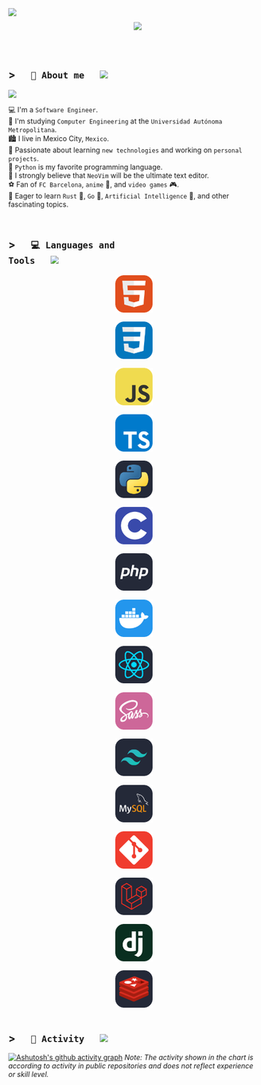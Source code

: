 <!-- Presentation section -->
<section align="center" style="display: flex; align-items: center;">
  <a href="https://github.com/RoboG-11" style="height: 75px;">
    <img src="https://readme-typing-svg.demolab.com?font=Sixtyfour&size=23&duration=4000&pause=102&color=E6D5AC&background=006EFF00&center=true&vCenter=true&multiline=true&repeat=false&width=600&height=75&lines=Hello+World%2C+I'm+Brian;Welcome+to+my+profile+%3AD" 
         style="max-width: 600px; height: 75px; object-fit: cover;" />
  </a>
  
  <a href="https://github.com/RoboG-11" style="width: 100%; max-width: 829px; height: auto;">
    <img src="https://i.pinimg.com/originals/f9/57/6f/f9576fca9fc8ef79976a1d6327bbe9ae.gif" 
         style="width: 100%; height: auto; object-fit: cover;" />
  </a>
</section>
<br/>



<!-- About me section -->
## > <code>⠀⠀🧐 About me⠀⠀</code> <a href="https://github.com/RoboG-11"> <img src="https://media2.giphy.com/media/v1.Y2lkPTc5MGI3NjExaWJ1MWFkNTJyNG9hdm1zd2c1NWFhaDkzdzBva2EzcW5seHBpYnJvcSZlcD12MV9pbnRlcm5hbF9naWZfYnlfaWQmY3Q9cw/Qyml5wziJeHreuOdzu/giphy.webp" width="50px"/>
</a>

<div style="display: flex; flex-wrap: wrap;">
  <div>
    <img align="right" src="https://media0.giphy.com/media/v1.Y2lkPTc5MGI3NjExMWw1NTQ3bml6bHlwa2VkMm1lN3BkdHl4cTQ4Y3dvcnpjcTB3eWg3MiZlcD12MV9pbnRlcm5hbF9naWZfYnlfaWQmY3Q9Zw/rzcYzbp8BZmwWTUPFa/giphy.webp" style="width: 175px;"/>
  </div>

  <p>
    💻 I'm a <code>Software Engineer</code>. <br>
    🏫 I'm studying <code>Computer Engineering</code> at the <code>Universidad Autónoma Metropolitana</code>.<br>
    🏙️ I live in Mexico City, <code>Mexico</code>.<br>
    🚀 Passionate about learning <code>new technologies</code> and working on <code>personal projects</code>.<br>
    🐍 <code>Python</code> is my favorite programming language.<br>
    👑 I strongly believe that <code>NeoVim</code> will be the ultimate text editor.<br>
    ⚽ Fan of <code>FC Barcelona</code>, <code>anime</code> 🎌, and <code>video games</code> 🎮.<br>
    🧠 Eager to learn <code>Rust</code> 🦀, <code>Go</code> 🦘, <code>Artificial Intelligence</code> 🤖, and other fascinating topics.<br>
  </p>
  <br/>
</div>


<!-- Languages and Technologies section -->
## > <code>⠀⠀💻 Languages and Tools⠀⠀</code> <img src="https://media2.giphy.com/media/v1.Y2lkPTc5MGI3NjExc3FiNXp0azN5MnZ0dGZ3cTl6aGkydzlieGNhc2xoOTloM3UycWx5ZyZlcD12MV9pbnRlcm5hbF9naWZfYnlfaWQmY3Q9cw/iJsjsm6dhNPiQBvztq/giphy.webp" width="50px"/>

<section align="center" style="display: flex; flex-direction: column; align-items: center;">
  <div style="display: flex; flex-direction: column; gap: 15px;">
    <div style="display: flex; flex-direction: column; gap: 15px;">
      <a href="https://github.com/RoboG-11"><img src="https://raw.githubusercontent.com/tandpfun/skill-icons/main/icons/HTML.svg" alt="html" width="75" height="75"></a>
      <a href="https://github.com/RoboG-11"><img src="https://raw.githubusercontent.com/tandpfun/skill-icons/main/icons/CSS.svg" alt="css" width="75" height="75"></a>
      <a href="https://github.com/RoboG-11"><img src="https://raw.githubusercontent.com/tandpfun/skill-icons/main/icons/JavaScript.svg" alt="js" width="75" height="75"></a>
      <a href="https://github.com/RoboG-11"><img src="https://raw.githubusercontent.com/tandpfun/skill-icons/main/icons/TypeScript.svg" alt="ts" width="75" height="75"></a>
      <a href="https://github.com/RoboG-11"><img src="https://raw.githubusercontent.com/tandpfun/skill-icons/main/icons/Python-Dark.svg" alt="py" width="75" height="75"></a>
      <a href="https://github.com/RoboG-11"><img src="https://raw.githubusercontent.com/tandpfun/skill-icons/main/icons/C.svg" alt="c" width="75" height="75"></a>
      <a href="https://github.com/RoboG-11"><img src="https://raw.githubusercontent.com/tandpfun/skill-icons/main/icons/PHP-Dark.svg" alt="php" width="75" height="75"></a>
      <a href="https://github.com/RoboG-11"><img src="https://raw.githubusercontent.com/tandpfun/skill-icons/main/icons/Docker.svg" alt="docker" width="75" height="75"></a>
    </div>
    <div style="display: flex; flex-direction: column; gap: 15px;">
      <a href="https://github.com/RoboG-11"><img src="https://raw.githubusercontent.com/tandpfun/skill-icons/main/icons/React-Dark.svg" alt="react" width="75" height="75"></a>
      <a href="https://github.com/RoboG-11"><img src="https://raw.githubusercontent.com/tandpfun/skill-icons/main/icons/Sass.svg" alt="sass" width="75" height="75"></a>
      <a href="https://github.com/RoboG-11"><img src="https://raw.githubusercontent.com/tandpfun/skill-icons/main/icons/TailwindCSS-Dark.svg" alt="tailwind" width="75" height="75"></a>
      <a href="https://github.com/RoboG-11"><img src="https://raw.githubusercontent.com/tandpfun/skill-icons/main/icons/MySQL-Dark.svg" alt="sql" width="75" height="75"></a>
      <a href="https://github.com/RoboG-11"><img src="https://raw.githubusercontent.com/tandpfun/skill-icons/main/icons/Git.svg" alt="git" width="75" height="75"></a>
      <a href="https://github.com/RoboG-11"><img src="https://raw.githubusercontent.com/tandpfun/skill-icons/main/icons/Laravel-Dark.svg" alt="laravel" width="75" height="75"></a>
      <a href="https://github.com/RoboG-11"><img src="https://raw.githubusercontent.com/tandpfun/skill-icons/main/icons/Django.svg" alt="django" width="75" height="75"></a>
      <a href="https://github.com/RoboG-11"><img src="https://raw.githubusercontent.com/tandpfun/skill-icons/main/icons/Redis-Dark.svg" alt="redis" width="75" height="75"></a>
    </div>
  </div>
</section>

<br/>


<!-- Activity section -->
## > <code>⠀⠀💼 Activity⠀⠀</code> <img src="https://media3.giphy.com/media/v1.Y2lkPTc5MGI3NjExejg3ZG05MjZ0ZGttaTB1czEyYW9peHdmdG0ycjdzNDJ4MTkxM2N4biZlcD12MV9pbnRlcm5hbF9naWZfYnlfaWQmY3Q9cw/UdjU3Rt39cCzPZQHtb/giphy.webp" width="50px"/>
[![Ashutosh's github activity graph](https://github-readme-activity-graph.vercel.app/graph?username=RoboG-11&theme=merko&area=true&custom_title=RoboG's%20github%20activity%20graph)](https://github.com/RoboG-11)
*Note: The activity shown in the chart is according to activity in public repositories and does not reflect experience or skill level.*
<br/>
